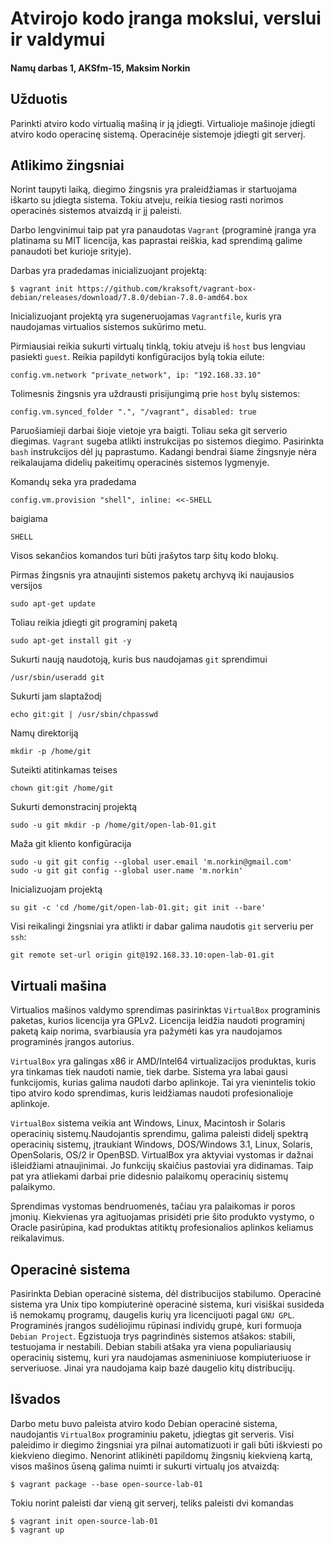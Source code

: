 # Atvirojo kodo įranga mokslui, verslui ir valdymui

#### Namų darbas 1, AKSfm-15, Maksim Norkin 

## Užduotis

Parinkti atviro kodo virtualią mašiną ir ją įdiegti. Virtualioje mašinoje įdiegti atviro kodo operacinę sistemą. Operacinėje sistemoje įdiegti git serverį.

## Atlikimo žingsniai

Norint taupyti laiką, diegimo žingsnis yra praleidžiamas ir startuojama iškarto su įdiegta sistema. Tokiu atveju, reikia tiesiog rasti norimos operacinės sistemos atvaizdą ir jį paleisti.

Darbo lengvinimui taip pat yra panaudotas ``Vagrant`` (programinė įranga yra platinama su MIT licencija, kas paprastai reiškia, kad sprendimą galime panaudoti bet kurioje srityje).

Darbas yra pradedamas inicializuojant projektą:

    $ vagrant init https://github.com/kraksoft/vagrant-box-debian/releases/download/7.8.0/debian-7.8.0-amd64.box
    
Inicializuojant projektą yra sugeneruojamas ``Vagrantfile``, kuris yra naudojamas virtualios sistemos sukūrimo metu.

Pirmiausiai reikia sukurti virtualų tinklą, tokiu atveju iš ``host`` bus lengviau pasiekti ``guest``. Reikia papildyti konfigūracijos bylą tokia eilute:

    config.vm.network "private_network", ip: "192.168.33.10"
    
Tolimesnis žingsnis yra uždrausti prisijungimą prie ``host`` bylų sistemos:

    config.vm.synced_folder ".", "/vagrant", disabled: true
    
Paruošiamieji darbai šioje vietoje yra baigti. Toliau seka git serverio diegimas. ``Vagrant`` sugeba atlikti instrukcijas po sistemos diegimo. Pasirinkta ``bash`` instrukcijos dėl jų paprastumo. Kadangi bendrai šiame žingsnyje nėra reikalaujama didelių pakeitimų operacinės sistemos lygmenyje.

Komandų seka yra pradedama

    config.vm.provision "shell", inline: <<-SHELL
    
baigiama

    SHELL
    
Visos sekančios komandos turi būti įrašytos tarp šitų kodo blokų.

Pirmas žingsnis yra atnaujinti sistemos paketų archyvą iki naujausios versijos

    sudo apt-get update
    
Toliau reikia įdiegti git programinį paketą

    sudo apt-get install git -y
    
Sukurti naują naudotoją, kuris bus naudojamas ``git`` sprendimui

    /usr/sbin/useradd git
    
Sukurti jam slaptažodį

    echo git:git | /usr/sbin/chpasswd
    
Namų direktoriją

    mkdir -p /home/git
    
Suteikti atitinkamas teises

    chown git:git /home/git
    
Sukurti demonstracinį projektą

    sudo -u git mkdir -p /home/git/open-lab-01.git
    
Maža git kliento konfigūracija

    sudo -u git git config --global user.email 'm.norkin@gmail.com'
    sudo -u git git config --global user.name 'm.norkin'
    
Inicializuojam projektą

    su git -c 'cd /home/git/open-lab-01.git; git init --bare'
    
Visi reikalingi žingsniai yra atlikti ir dabar galima naudotis ``git`` serveriu per ``ssh``:

    git remote set-url origin git@192.168.33.10:open-lab-01.git
    

## Virtuali mašina

Virtualios mašinos valdymo sprendimas pasirinktas ``VirtualBox`` programinis paketas, kurios licencija yra GPLv2. Licencija leidžia naudoti programinį paketą kaip norima, svarbiausia yra pažymėti kas yra naudojamos programinės įrangos autorius.

``VirtualBox`` yra galingas x86 ir AMD/Intel64 virtualizacijos produktas, kuris yra tinkamas tiek naudoti namie, tiek darbe. Sistema yra labai gausi funkcijomis, kurias galima naudoti darbo aplinkoje. Tai yra vienintelis tokio tipo atviro kodo sprendimas, kuris leidžiamas naudoti profesionalioje aplinkoje.

``VirtualBox`` sistema veikia ant Windows, Linux, Macintosh ir Solaris operacinių sistemų.Naudojantis sprendimu, galima paleisti didelį spektrą operacinių sistemų, įtraukiant Windows, DOS/Windows 3.1, Linux, Solaris, OpenSolaris, OS/2 ir OpenBSD.
VirtualBox yra aktyviai vystomas ir dažnai išleidžiami atnaujinimai.
Jo funkcijų skaičius pastoviai yra didinamas. Taip pat yra atliekami darbai prie didesnio palaikomų operacinių sistemų palaikymo.

Sprendimas vystomas bendruomenės, tačiau yra palaikomas ir poros įmonių. 
Kiekvienas yra agituojamas prisidėti prie šito produkto vystymo, o Oracle pasirūpina, kad produktas atitiktų profesionalios aplinkos keliamus reikalavimus.

## Operacinė sistema

Pasirinkta Debian operacinė sistema, dėl distribucijos stabilumo. Operacinė sistema yra Unix tipo kompiuterinė operacinė sistema, kuri visiškai susideda iš nemokamų programų, daugelis kurių yra licencijuoti pagal ``GNU GPL``. Programinės įrangos sudėliojimu rūpinasi individų grupė, kuri formuoja ``Debian Project``. Egzistuoja trys pagrindinės sistemos atšakos: stabili, testuojama ir nestabili. Debian stabili atšaka yra viena populiariausių operacinių sistemų, kuri yra naudojamas asmeniniuose kompiuteriuose ir serveriuose. Jinai yra naudojama kaip bazė daugelio kitų distribucijų.

## Išvados

Darbo metu buvo paleista atviro kodo Debian operacinė sistema, naudojantis ``VirtualBox`` programiniu paketu, įdiegtas git serveris. Visi paleidimo ir diegimo žingsniai yra pilnai automatizuoti ir gali būti iškviesti po kiekvieno diegimo. Nenorint atlikinėti papildomų žingsnių kiekvieną kartą, visos mašinos ūseną galima nuimti ir sukurti virtualų jos atvaizdą:

    $ vagrant package --base open-source-lab-01

Tokiu norint paleisti dar vieną git serverį, teliks paleisti dvi komandas

    $ vagrant init open-source-lab-01
    $ vagrant up
    


